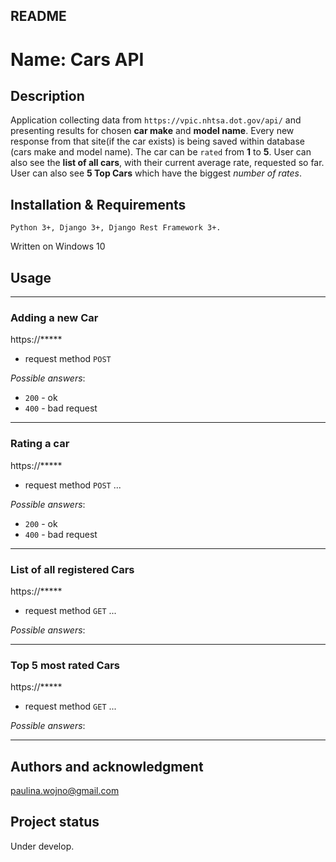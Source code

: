 ## README


# Name: Cars API


## Description
Application collecting data from `https://vpic.nhtsa.dot.gov/api/` and presenting results for chosen **car make** and **model name**. 
Every new response from that site(if the car exists) is being saved within database (cars make and model name). 
The car can be `rated` from **1** to **5**. User can also see the **list of all cars**, with their current average rate, requested so far.
User can also see **5 Top Cars** which have the biggest *number of rates*.  


## Installation & Requirements
```
Python 3+, Django 3+, Django Rest Framework 3+.
```
Written on Windows 10


## Usage
-----------------------------------------------

### Adding a new Car

https://*****

- request method `POST`



*Possible answers*: 
- `200` - ok
- `400` - bad request
-----------------------------------------------

### Rating a car

https://*****

- request method `POST`
... 


*Possible answers*: 
- `200` - ok
- `400` - bad request
-----------------------------------------------

### List of all registered Cars

https://*****

- request method `GET`
...

*Possible answers*: 


-----------------------------------------------

### Top 5 most rated Cars

https://*****

- request method `GET`
...

*Possible answers*: 



-----------------------------------------------


## Authors and acknowledgment
paulina.wojno@gmail.com


## Project status
Under develop.

